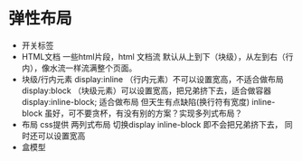 # 弹性布局

- 开关标签
- HTML文档
    一些html片段，html 文档流
    默认从上到下（块级），从左到右（行内），像水流一样流满整个页面。
- 块级/行内元素
    display:inline （行内元素）不可以设置宽高，不适合做布局
    display:block （块级元素）可以设置宽高，把兄弟挤下去，适合做容器
    display:inline-block; 适合做布局 但天生有点缺陷(换行符有宽度)
    inline-block 虽好，可不要贪杯，有没有别的方案？实现多列式布局？
- 布局 css提供
    两列式布局 切换display inline-block
    即不会把兄弟挤下去， 同时还可以设置宽高
- 盒模型